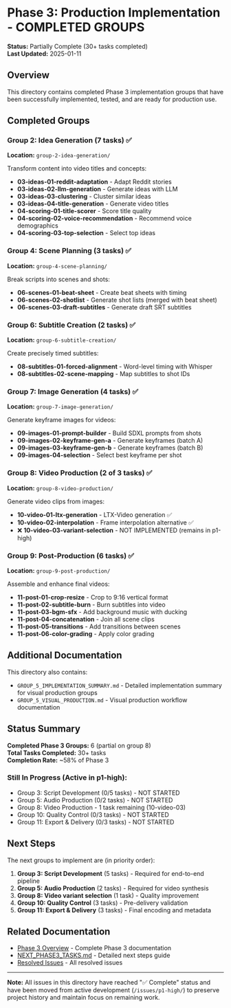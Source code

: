 # Phase 3: Production Implementation - COMPLETED GROUPS

**Status:** Partially Complete (30+ tasks completed)  
**Last Updated:** 2025-01-11

## Overview

This directory contains completed Phase 3 implementation groups that have been successfully implemented, tested, and are ready for production use.

## Completed Groups

### Group 2: Idea Generation (7 tasks) ✅
**Location:** `group-2-idea-generation/`

Transform content into video titles and concepts:
- **03-ideas-01-reddit-adaptation** - Adapt Reddit stories
- **03-ideas-02-llm-generation** - Generate ideas with LLM
- **03-ideas-03-clustering** - Cluster similar ideas
- **03-ideas-04-title-generation** - Generate video titles
- **04-scoring-01-title-scorer** - Score title quality
- **04-scoring-02-voice-recommendation** - Recommend voice demographics
- **04-scoring-03-top-selection** - Select top ideas

### Group 4: Scene Planning (3 tasks) ✅
**Location:** `group-4-scene-planning/`

Break scripts into scenes and shots:
- **06-scenes-01-beat-sheet** - Create beat sheets with timing
- **06-scenes-02-shotlist** - Generate shot lists (merged with beat sheet)
- **06-scenes-03-draft-subtitles** - Generate draft SRT subtitles

### Group 6: Subtitle Creation (2 tasks) ✅
**Location:** `group-6-subtitle-creation/`

Create precisely timed subtitles:
- **08-subtitles-01-forced-alignment** - Word-level timing with Whisper
- **08-subtitles-02-scene-mapping** - Map subtitles to shot IDs

### Group 7: Image Generation (4 tasks) ✅
**Location:** `group-7-image-generation/`

Generate keyframe images for videos:
- **09-images-01-prompt-builder** - Build SDXL prompts from shots
- **09-images-02-keyframe-gen-a** - Generate keyframes (batch A)
- **09-images-03-keyframe-gen-b** - Generate keyframes (batch B)
- **09-images-04-selection** - Select best keyframe per shot

### Group 8: Video Production (2 of 3 tasks) ✅
**Location:** `group-8-video-production/`

Generate video clips from images:
- **10-video-01-ltx-generation** - LTX-Video generation ✅
- **10-video-02-interpolation** - Frame interpolation alternative ✅
- ❌ **10-video-03-variant-selection** - NOT IMPLEMENTED (remains in p1-high)

### Group 9: Post-Production (6 tasks) ✅
**Location:** `group-9-post-production/`

Assemble and enhance final videos:
- **11-post-01-crop-resize** - Crop to 9:16 vertical format
- **11-post-02-subtitle-burn** - Burn subtitles into video
- **11-post-03-bgm-sfx** - Add background music with ducking
- **11-post-04-concatenation** - Join all scene clips
- **11-post-05-transitions** - Add transitions between scenes
- **11-post-06-color-grading** - Apply color grading

## Additional Documentation

This directory also contains:
- `GROUP_5_IMPLEMENTATION_SUMMARY.md` - Detailed implementation summary for visual production groups
- `GROUP_5_VISUAL_PRODUCTION.md` - Visual production workflow documentation

## Status Summary

**Completed Phase 3 Groups:** 6 (partial on group 8)  
**Total Tasks Completed:** 30+ tasks  
**Completion Rate:** ~58% of Phase 3

### Still In Progress (Active in p1-high):
- Group 3: Script Development (0/5 tasks) - NOT STARTED
- Group 5: Audio Production (0/2 tasks) - NOT STARTED  
- Group 8: Video Production - 1 task remaining (10-video-03)
- Group 10: Quality Control (0/3 tasks) - NOT STARTED
- Group 11: Export & Delivery (0/3 tasks) - NOT STARTED

## Next Steps

The next groups to implement are (in priority order):
1. **Group 3: Script Development** (5 tasks) - Required for end-to-end pipeline
2. **Group 5: Audio Production** (2 tasks) - Required for video synthesis
3. **Group 8: Video variant selection** (1 task) - Quality improvement
4. **Group 10: Quality Control** (3 tasks) - Pre-delivery validation
5. **Group 11: Export & Delivery** (3 tasks) - Final encoding and metadata

## Related Documentation

- [Phase 3 Overview](/issues/atomic/README.md) - Complete Phase 3 documentation
- [NEXT_PHASE3_TASKS.md](/NEXT_PHASE3_TASKS.md) - Detailed next steps guide
- [Resolved Issues](/issues/resolved/README.md) - All resolved issues

---

**Note:** All issues in this directory have reached "✅ Complete" status and have been moved from active development (`/issues/p1-high/`) to preserve project history and maintain focus on remaining work.
